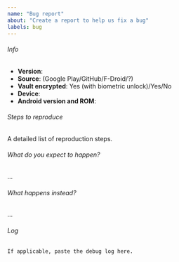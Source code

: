 ```yaml
---
name: "Bug report"
about: "Create a report to help us fix a bug"
labels: bug
---
```


<!-- Please read the [bug reports section of the contribution
guidelines](/CONTRIBUTING.md#bug-reports) before submitting an issue. -->

###### Info

* __Version__: 
* __Source__: (Google Play/GitHub/F-Droid/?)
* __Vault encrypted__: Yes (with biometric unlock)/Yes/No
* __Device__:
* __Android version and ROM__:

###### Steps to reproduce

A detailed list of reproduction steps.

###### What do you expect to happen?

...

###### What happens instead?

...

###### Log

```
If applicable, paste the debug log here.
```
